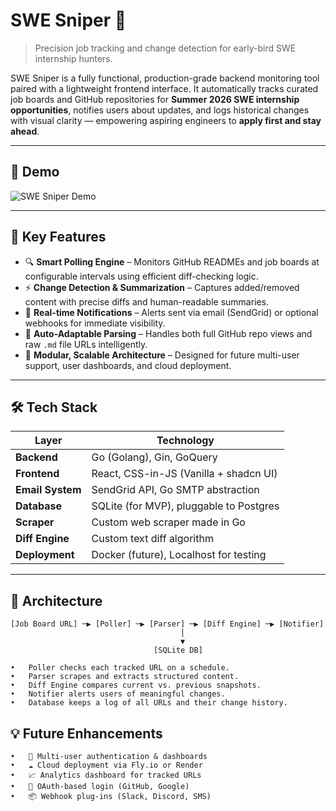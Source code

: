 # SWE Sniper 🎯

> Precision job tracking and change detection for early-bird SWE internship hunters.

SWE Sniper is a fully functional, production-grade backend monitoring tool paired with a lightweight frontend interface. It automatically tracks curated job boards and GitHub repositories for **Summer 2026 SWE internship opportunities**, notifies users about updates, and logs historical changes with visual clarity — empowering aspiring engineers to **apply first and stay ahead**.

---

## 🚀 Demo

![SWE Sniper Demo](./Demo1.gif) <!-- Replace with your actual GIF or video link -->

---

## 📌 Key Features

- 🔍 **Smart Polling Engine** – Monitors GitHub READMEs and job boards at configurable intervals using efficient diff-checking logic.
- ⚡ **Change Detection & Summarization** – Captures added/removed content with precise diffs and human-readable summaries.
- 🔔 **Real-time Notifications** – Alerts sent via email (SendGrid) or optional webhooks for immediate visibility.
- 🧠 **Auto-Adaptable Parsing** – Handles both full GitHub repo views and raw `.md` file URLs intelligently.
- 🧱 **Modular, Scalable Architecture** – Designed for future multi-user support, user dashboards, and cloud deployment.

---

## 🛠️ Tech Stack

| Layer            | Technology                              |
| ---------------- | --------------------------------------- |
| **Backend**      | Go (Golang), Gin, GoQuery               |
| **Frontend**     | React, CSS-in-JS (Vanilla + shadcn UI)  |
| **Email System** | SendGrid API, Go SMTP abstraction       |
| **Database**     | SQLite (for MVP), pluggable to Postgres |
| **Scraper**      | Custom web scraper made in Go           |
| **Diff Engine**  | Custom text diff algorithm              |
| **Deployment**   | Docker (future), Localhost for testing  |

---

## 🧩 Architecture

```plaintext
[Job Board URL] ─▶ [Poller] ─▶ [Parser] ─▶ [Diff Engine] ─▶ [Notifier]
                                      │
                                      ▼
                                [SQLite DB]

•	Poller checks each tracked URL on a schedule.
•	Parser scrapes and extracts structured content.
•	Diff Engine compares current vs. previous snapshots.
•	Notifier alerts users of meaningful changes.
•	Database keeps a log of all URLs and their change history.
```

## 💡 Future Enhancements

    •	👥 Multi-user authentication & dashboards
    •	☁️ Cloud deployment via Fly.io or Render
    •	📈 Analytics dashboard for tracked URLs
    •	🔐 OAuth-based login (GitHub, Google)
    •	📦 Webhook plug-ins (Slack, Discord, SMS)
